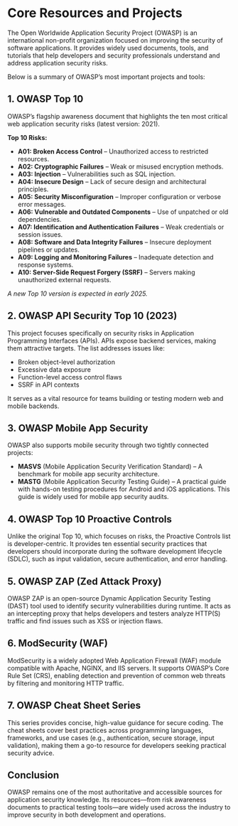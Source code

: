 
  <h1>Core Resources and Projects</h1>

  <p>
    The Open Worldwide Application Security Project (OWASP) is an international non-profit organization focused on improving the security of software applications.
    It provides widely used documents, tools, and tutorials that help developers and security professionals understand and address application security risks.
  </p>

  <p>Below is a summary of OWASP’s most important projects and tools:</p>

  <h2>1. OWASP Top 10</h2>

  <p>OWASP’s flagship awareness document that highlights the ten most critical web application security risks (latest version: 2021).</p>

  <p><strong>Top 10 Risks:</strong></p>

  <ul>
    <li><strong>A01: Broken Access Control</strong> – Unauthorized access to restricted resources.</li>
    <li><strong>A02: Cryptographic Failures</strong> – Weak or misused encryption methods.</li>
    <li><strong>A03: Injection</strong> – Vulnerabilities such as SQL injection.</li>
    <li><strong>A04: Insecure Design</strong> – Lack of secure design and architectural principles.</li>
    <li><strong>A05: Security Misconfiguration</strong> – Improper configuration or verbose error messages.</li>
    <li><strong>A06: Vulnerable and Outdated Components</strong> – Use of unpatched or old dependencies.</li>
    <li><strong>A07: Identification and Authentication Failures</strong> – Weak credentials or session issues.</li>
    <li><strong>A08: Software and Data Integrity Failures</strong> – Insecure deployment pipelines or updates.</li>
    <li><strong>A09: Logging and Monitoring Failures</strong> – Inadequate detection and response systems.</li>
    <li><strong>A10: Server-Side Request Forgery (SSRF)</strong> – Servers making unauthorized external requests.</li>
  </ul>

  <p><em>A new Top 10 version is expected in early 2025.</em></p>

  <h2>2. OWASP API Security Top 10 (2023)</h2>

  <p>
    This project focuses specifically on security risks in Application Programming Interfaces (APIs). APIs expose backend services, making them attractive targets.
    The list addresses issues like:
  </p>

  <ul>
    <li>Broken object-level authorization</li>
    <li>Excessive data exposure</li>
    <li>Function-level access control flaws</li>
    <li>SSRF in API contexts</li>
  </ul>

  <p>
    It serves as a vital resource for teams building or testing modern web and mobile backends.
  </p>

  <h2>3. OWASP Mobile App Security</h2>

  <p>OWASP also supports mobile security through two tightly connected projects:</p>

  <ul>
    <li><strong>MASVS</strong> (Mobile Application Security Verification Standard) – A benchmark for mobile app security architecture.</li>
    <li><strong>MASTG</strong> (Mobile Application Security Testing Guide) – A practical guide with hands-on testing procedures for Android and iOS applications. This guide is widely used for mobile app security audits.</li>
  </ul>

  <h2>4. OWASP Top 10 Proactive Controls</h2>

  <p>
    Unlike the original Top 10, which focuses on risks, the Proactive Controls list is developer-centric.
    It provides ten essential security practices that developers should incorporate during the software development lifecycle (SDLC), such as input validation, secure authentication, and error handling.
  </p>

  <h2>5. OWASP ZAP (Zed Attack Proxy)</h2>

  <p>
    OWASP ZAP is an open-source Dynamic Application Security Testing (DAST) tool used to identify security vulnerabilities during runtime.
    It acts as an intercepting proxy that helps developers and testers analyze HTTP(S) traffic and find issues such as XSS or injection flaws.
  </p>

  <h2>6. ModSecurity (WAF)</h2>

  <p>
    ModSecurity is a widely adopted Web Application Firewall (WAF) module compatible with Apache, NGINX, and IIS servers.
    It supports OWASP’s Core Rule Set (CRS), enabling detection and prevention of common web threats by filtering and monitoring HTTP traffic.
  </p>

  <h2>7. OWASP Cheat Sheet Series</h2>

  <p>
    This series provides concise, high-value guidance for secure coding.
    The cheat sheets cover best practices across programming languages, frameworks, and use cases (e.g., authentication, secure storage, input validation), making them a go-to resource for developers seeking practical security advice.
  </p>

  <h2>Conclusion</h2>

  <p>
    OWASP remains one of the most authoritative and accessible sources for application security knowledge.
    Its resources—from risk awareness documents to practical testing tools—are widely used across the industry to improve security in both development and operations.
  </p>

</body>
</html>

